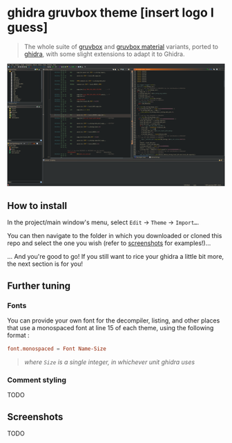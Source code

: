 # ghidra gruvbox theme [insert logo I guess]
> The whole suite of [gruvbox](https://github.com/morhetz/gruvbox) and [gruvbox material](https://github.com/sainnhe/gruvbox-material) variants, ported to [ghidra](https://github.com/NationalSecurityAgency/ghidra), with some slight extensions to adapt it to Ghidra.

![preview image](./images/preview_temp.png)

## How to install
In the project/main window's menu, select `Edit` &rarr; `Theme` &rarr; `Import…`.

You can then navigate to the folder in which you downloaded or cloned this repo and select the one you wish (refer to [screenshots](#screenshots) for examples!)...

... And you're good to go! If you still want to rice your ghidra a little bit more, the next section is for you!

## Further tuning
### Fonts
You can provide your own font for the decompiler, listing, and other places that use a monospaced font at line 15 of each theme, using the following format : 
```toml
font.monospaced = Font Name-Size
```
> _where `Size` is a single integer, in whichever unit ghidra uses_

### Comment styling
TODO

## Screenshots
TODO
